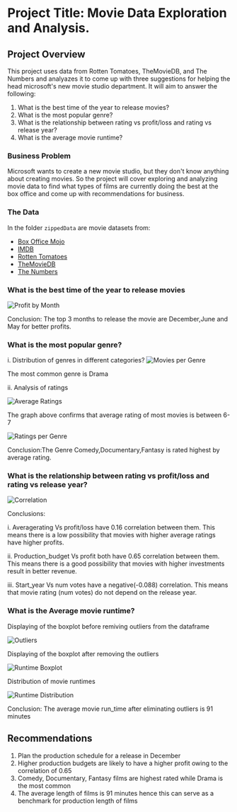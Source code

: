 # Project Title: Movie Data Exploration and Analysis.

## Project Overview

This project uses data from Rotten Tomatoes, TheMovieDB, and The Numbers and analyazes it to come up with three suggestions for helping the head microsoft's new movie studio department. It will aim to answer the following: 

1. What is the best time of the year to release movies?
2. What is the most popular genre?
3. What is the relationship between rating vs profit/loss and rating vs release year?
4. What is the average movie runtime?

### Business Problem

Microsoft wants to create a new movie studio, but they don't know anything about creating movies. So the project will cover exploring and analyzing movie data to find what types of films are currently doing the best at the box office and come up with recommendations for business.

### The Data

In the folder `zippedData` are movie datasets from:

* [Box Office Mojo](https://www.boxofficemojo.com/)
* [IMDB](https://www.imdb.com/)
* [Rotten Tomatoes](https://www.rottentomatoes.com/)
* [TheMovieDB](https://www.themoviedb.org/)
* [The Numbers](https://www.the-numbers.com/)



### What is the best time of the year to release movies


![Profit by Month](https://github.com/fwanalwenge/dsc-phase-1-project/assets/134020486/4228326f-7bc9-4839-a607-bee2a3ebe587)

Conclusion: The top 3 months to release the movie are December,June and May for better profits.

### What is the most popular genre?
i. Distribution of genres in different categories?
![Movies per Genre](https://github.com/fwanalwenge/dsc-phase-1-project/assets/134020486/7f2fd2a3-1211-4d13-bbd5-ee80b740cb36)

The most common genre is Drama

ii. Analysis of ratings

![Average Ratings](https://github.com/fwanalwenge/dsc-phase-1-project/assets/134020486/5ddf85ba-cecc-4b12-9f2e-1e58f9a980c7)

The graph above confirms that average rating of most movies is between 6-7

![Ratings per Genre](https://github.com/fwanalwenge/dsc-phase-1-project/assets/134020486/b97b14c7-e4c2-4f73-8951-e9297bca2ccb)

Conclusion:The Genre Comedy,Documentary,Fantasy is rated highest by average rating. 

### What is the relationship between rating vs profit/loss and rating vs release year?
![Correlation](https://github.com/fwanalwenge/dsc-phase-1-project/assets/134020486/fc7825b9-8e81-43ae-92cd-c0bb849b740f)

Conclusions:

i. Averagerating Vs profit/loss have 0.16 correlation between them. This means there is a low possibility that movies with higher average ratings have higher profits.

ii. Production_budget Vs profit both have 0.65 correlation between them. This means there is a good possibility that movies with higher investments result in better revenue.

iii. Start_year Vs num votes have a negative(-0.088) correlation. This means that movie rating (num votes) do not depend on the release year.


### What is the Average movie runtime?
Displaying of the boxplot before remiving outliers from  the dataframe

![Outliers](https://github.com/fwanalwenge/dsc-phase-1-project/assets/134020486/a8032e63-e232-40b7-bade-0d7705e9fef2)


Displaying of the boxplot after removing the outliers

![Runtime Boxplot](https://github.com/fwanalwenge/dsc-phase-1-project/assets/134020486/f813229c-89db-4051-ae38-baad86dc7aba)


Distribution of movie runtimes

![Runtime Distribution](https://github.com/fwanalwenge/dsc-phase-1-project/assets/134020486/d2e165ae-f337-43d7-b1c6-7312f8c3811a)



Conclusion: The average movie run_time after eliminating outliers is 91 minutes


## Recommendations

1. Plan the production schedule for a release in December
2. Higher production budgets are likely to have a higher profit owing to the correlation of 0.65
3. Comedy, Documentary, Fantasy films are highest rated while Drama is the most common
4. The average length of films is 91 minutes hence this can serve as a benchmark for production length of films

